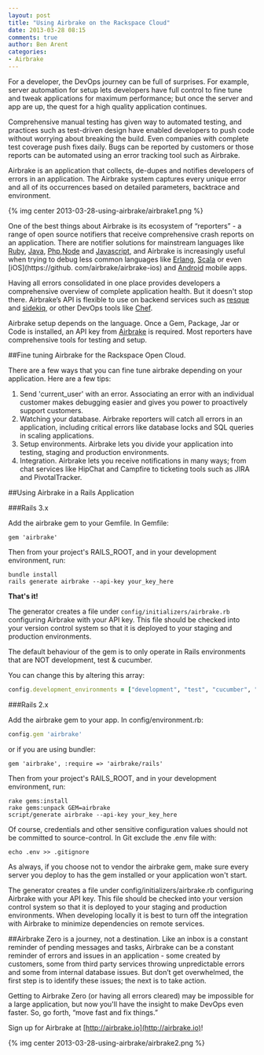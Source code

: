 ```yaml
---
layout: post
title: "Using Airbrake on the Rackspace Cloud"
date: 2013-03-28 08:15
comments: true
author: Ben Arent
categories: 
- Airbrake
---
```

For a developer, the DevOps journey can be full of surprises. For example, server automation for setup lets developers have full control to fine tune and tweak applications for maximum performance; but once the server and app are up, the quest for a high quality application continues. 

Comprehensive manual testing has given way to automated testing, and practices such as test-driven design have enabled developers to push code without worrying about breaking the build. Even companies with complete test coverage push fixes daily. Bugs can be reported by customers or those reports can be automated using an error tracking tool such as Airbrake. 

Airbrake is an application that collects, de-dupes and notifies developers of errors in an application. The Airbrake system captures every unique error and all of its occurrences based on detailed parameters, backtrace and environment.

<!-- more -->

{% img center 2013-03-28-using-airbrake/airbrake1.png %}

One of the best things about Airbrake is its ecosystem of “reporters” -  a range of open source notifiers that receive comprehensive crash reports on an application. There are notifier solutions for mainstream languages like [Ruby](https://github.com/airbrake/airbrake), [Java](https://github.com/airbrake/airbrake-java), [Php](https://github.com/airbrake/airbrake-php),[Node](https://github.com/felixge/node-airbrake) and [Javascript](https://github.com/airbrake/airbrake-js), and Airbrake is increasingly useful when trying to debug less common languages like [Erlang](https://github.com/kenpratt/erlbrake), [Scala](https://github.com/stackmob/stackmob-airbrake) or even [iOS](https://github.
com/airbrake/airbrake-ios) and [Android](https://github.com/airbrake/airbrake-android) mobile apps.

Having all errors consolidated in one place provides developers a comprehensive overview of complete application health. But it doesn't stop there. Airbrake’s API is flexible to use on backend services such as [resque](http://blog.airbrake.io/how-to/catching-resque-errors-with-airbrake/) and [sidekiq](https://github.com/mperham/sidekiq/wiki/Middleware#default-middleware), or other DevOps tools like [Chef](https://github.com/morgoth/airbrake_handler).

Airbrake setup depends on the language. Once a Gem, Package, Jar or Code is installed, an API key from [Airbrake](http://airbrake.io) is required. Most reporters have comprehensive tools for testing and setup.

##Fine tuning Airbrake for the Rackspace Open Cloud. 

There are a few ways that you can fine tune airbrake depending on your application. Here are a few tips:

1. Send 'current_user' with an error. Associating an error with an individual customer makes debugging easier and gives you power to proactively support customers.  
2. Watching your database. Airbrake reporters will catch all errors in an application, including critical errors like database locks and SQL queries in scaling applications.
3. Setup environments. Airbrake lets you divide your application into testing, staging and production environments. 
4. Integration. Airbrake lets you receive notifications in many ways; from chat services like HipChat and Campfire to ticketing tools such as JIRA and PivotalTracker.

##Using Airbrake in a Rails Application

###Rails 3.x

Add the airbrake gem to your Gemfile. In Gemfile:

```
gem 'airbrake'
```

Then from your project's RAILS_ROOT, and in your development environment, run:

```
bundle install
rails generate airbrake --api-key your_key_here
```

**That's it!**

The generator creates a file under `config/initializers/airbrake.rb` configuring Airbrake with your API key. This file should be checked into your version control system so that it is deployed to your staging and production environments.

The default behaviour of the gem is to only operate in Rails environments that are NOT development, test & cucumber.

You can change this by altering this array:

```ruby
config.development_environments = ["development", "test", "cucumber", "custom"]
```

###Rails 2.x

Add the airbrake gem to your app. In config/environment.rb:

```ruby
config.gem 'airbrake'
```

or if you are using bundler:

```
gem 'airbrake', :require => 'airbrake/rails'
```

Then from your project's RAILS_ROOT, and in your development environment, run:

```
rake gems:install
rake gems:unpack GEM=airbrake
script/generate airbrake --api-key your_key_here
```

Of course, credentials and other sensitive configuration values should not be committed to source-control. In Git exclude the .env file with:

```
echo .env >> .gitignore
```

As always, if you choose not to vendor the airbrake gem, make sure every server you deploy to has the gem installed or your application won't start.

The generator creates a file under config/initializers/airbrake.rb configuring Airbrake with your API key. This file should be checked into your version control system so that it is deployed to your staging and production environments. When developing locally it is best to turn off the integration with Airbrake to minimize dependencies on remote services.

##Airbrake Zero is a journey, not a destination. 
Like an inbox is a constant reminder of pending messages and tasks, Airbrake can be a constant reminder of errors and issues in an application - some created by customers, some from third party services throwing unpredictable errors and some from internal database issues. But don’t get overwhelmed, the first step is to identify these issues; the next is to take action. 

Getting to Airbrake Zero (or having all errors cleared) may be impossible for a large application, but now you'll have the insight to make DevOps even faster. So, go forth, “move fast and fix things.”

Sign up for Airbrake at [http://airbrake.io](http://airbrake.io)!

{% img center 2013-03-28-using-airbrake/airbrake2.png %}

